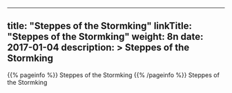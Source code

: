 
---
title: "Steppes of the Stormking"
linkTitle: "Steppes of the Stormking"
weight: 8n
date: 2017-01-04
description: >
 Steppes of the Stormking
---

{{% pageinfo %}}
Steppes of the Stormking
{{% /pageinfo %}}
Steppes of the Stormking
